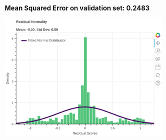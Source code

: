 
## Mean Squared Error on validation set: 0.2483

<p align='center'> <img src='residuals.png' alt='Residuals'> </p>
